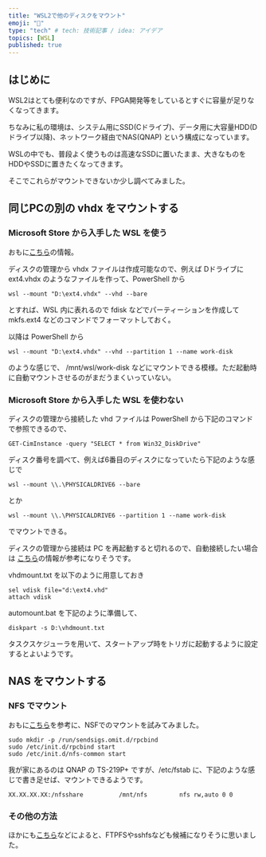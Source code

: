 ```yaml
---
title: "WSL2で他のディスクをマウント"
emoji: "🍣"
type: "tech" # tech: 技術記事 / idea: アイデア
topics: [WSL]
published: true
---
```


## はじめに

WSL2はとても便利なのですが、FPGA開発等をしているとすぐに容量が足りなくなってきます。

ちなみに私の環境は、システム用にSSD(Cドライブ)、データ用に大容量HDD(Dドライブ以降)、ネットワーク経由でNAS(QNAP) という構成になっています。

WSLの中でも、普段よく使うものは高速なSSDに置いたまま、大きなものをHDDやSSDに置きたくなってきます。

そこでこれらがマウントできないか少し調べてみました。


## 同じPCの別の vhdx をマウントする

### Microsoft Store から入手した WSL を使う

おもに[こちら](https://docs.microsoft.com/ja-jp/windows/wsl/wsl2-mount-disk)の情報。


ディスクの管理から vhdx ファイルは作成可能なので、例えば Dドライブに ext4.vhdx のようなファイルを作って、PowerShell から

```
wsl --mount "D:\ext4.vhdx" --vhd --bare
```

とすれば、WSL 内に表れるので fdisk などでパーティーションを作成して mkfs.ext4 などのコマンドでフォーマットしておく。

以降は PowerShell から

```
wsl --mount "D:\ext4.vhdx" --vhd --partition 1 --name work-disk
```

のような感じで、 /mnt/wsl/work-disk などにマウントできる模様。ただ起動時に自動マウントさせるのがまだうまくいっていない。


### Microsoft Store から入手した WSL を使わない

ディスクの管理から接続した vhd ファイルは PowerShell から下記のコマンドで参照できるので、

```
GET-CimInstance -query "SELECT * from Win32_DiskDrive"
```

ディスク番号を調べて、例えば6番目のディスクになっていたら下記のような感じで

```
wsl --mount \\.\PHYSICALDRIVE6 --bare
```

とか

```
wsl --mount \\.\PHYSICALDRIVE6 --partition 1 --name work-disk
```

でマウントできる。

ディスクの管理から接続は PC を再起動すると切れるので、自動接続したい場合は
[こちら](https://www.sumaho-mation.com/vhd-auto/)の情報が参考になりそうです。

vhdmount.txt を以下のように用意しておき

```
sel vdisk file="d:\ext4.vhd"
attach vdisk
```

automount.bat を下記のように準備して、

```
diskpart -s D:\vhdmount.txt
```

タスクスケジューラを用いて、スタートアップ時をトリガに起動するように設定するとよいようです。


## NAS をマウントする

### NFS でマウント

おもに[こちら](https://scratchpad.jp/ubuntu-on-windows11-6/)を参考に、NSFでのマウントを試みてみました。


```
sudo mkdir -p /run/sendsigs.omit.d/rpcbind
sudo /etc/init.d/rpcbind start
sudo /etc/init.d/nfs-common start
```

我が家にあるのは QNAP の TS-219P+ ですが、/etc/fstab に、下記のような感じで書き足せば、マウントできるようです。


```
XX.XX.XX.XX:/nfsshare          /mnt/nfs         nfs rw,auto 0 0
```


### その他の方法

ほかにも[こちら](https://scratchpad.jp/ubuntu-on-windows11-6/)などによると、FTPFSやsshfsなども候補になりそうに思いました。

